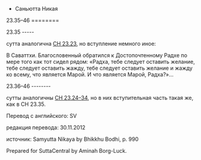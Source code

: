 









* Саньютта Никая


23\.35–46
\=\=\=\=\=\=\=\=




23\.35
\-\-\-\-\-


сутта аналогична [СН 23\.23](/sn23\.23\-33/ru/sv\#sv23), но вступление немного иное:


В Саваттхи\. Благословенный обратился к Достопочтенному Радхе по мере того как тот сидел рядом: «Радха, тебе следует оставить желание, тебе следует оставить жажду, тебе следует оставить желание и жажду ко всему, что является Марой\. И что является Марой, Радха?»…




23\.36–46
\-\-\-\-\-\-\-\-


сутты аналогичны [СН 23\.24–34](/sn23\.23\-33/ru/sv\#sv24\-\-sv34), но в них вступительная часть такая же, как в СН 23\.35\.




Перевод с английского: SV


редакция перевода: 30\.11\.2012


источник: Samyutta Nikaya by Bhikkhu Bodhi, p\. 990


Prepared for SuttaCentral by Aminah Borg\-Luck\.






